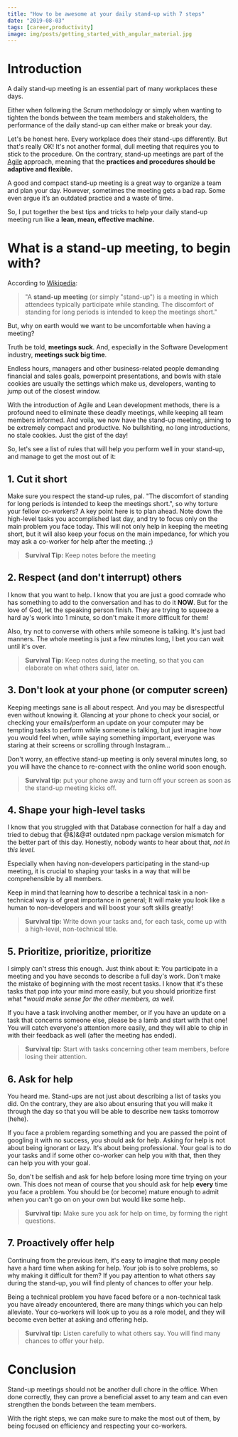 ```yaml
---
title: "How to be awesome at your daily stand-up with 7 steps"
date: "2019-08-03"
tags: [career,productivity]
image: img/posts/getting_started_with_angular_material.jpg
---
```


# Introduction

A daily stand-up meeting is an essential part of many workplaces these days. 

Either when following the Scrum methodology or simply 
when wanting to tighten the bonds between the team members and stakeholders,
the performance of the daily stand-up can either make or break your day.
 
Let's be honest here. Every workplace does their stand-ups differently.
But that's really OK! It's not another formal, dull meeting that requires you to stick
to the procedure. On the contrary, stand-up meetings are part of the [Agile](https://en.wikipedia.org/wiki/Agile_software_development)
approach, meaning that the **practices and procedures should be adaptive and flexible.** 

A good and compact stand-up meeting is a great way to organize a team and plan your day.
However, sometimes the meeting gets a bad rap. 
Some even argue it’s an outdated practice and a waste of time.

So, I put together the best tips and tricks to help your daily stand-up meeting run 
like a **lean, mean, effective machine.**

# What is a stand-up meeting, to begin with?

According to [Wikipedia](https://en.wikipedia.org/wiki/Stand-up_meeting):

>"A **stand-up meeting** (or simply "stand-up") is a meeting in which attendees typically participate while standing. The discomfort of standing for long periods is intended to keep the meetings short."

But, why on earth would we want to be uncomfortable when having a meeting?

Truth be told, **meetings suck**. And, especially in the Software Development industry, **meetings suck big time**.

Endless hours, managers and other business-related people demanding financial and sales goals, powerpoint presentations, and bowls with stale cookies are usually the settings which make us, developers, wanting to jump out of the closest window.

With the introduction of Agile and Lean development methods, there is a profound need to eliminate these deadly meetings, while keeping all team members informed. And voila, we now have the stand-up meeting, aiming to be extremely compact and productive. No bullshiting, no long introductions, no stale cookies. Just the gist of the day!

So, let's see a list of rules that will help you perform well in your stand-up, and manage to get the most out of it:

## 1. Cut it short
Make sure you respect the stand-up rules, pal. "The discomfort of standing for long periods is intended to keep the meetings short.", so why torture your fellow co-workers? 
A key point here is to plan ahead. Note down the high-level tasks you accomplished last day, and try to focus only on the main problem you face today. 
This will not only help in keeping the meeting short, but it will also keep your focus on the main impedance, for which you may ask a co-worker for help after the meeting. ;)

> **Survival Tip:** Keep notes before the meeting


## 2. Respect (and don't interrupt) others

I know that you want to help. I know that you are just a good comrade who has something to add to the conversation and has to do it **NOW**. 
But for the love of God, let the speaking person finish. They are trying to squeeze a hard ay's work into 1 minute, so don't make it more difficult for them! 

Also, try not to converse with others while someone is talking. It's just bad manners. The whole meeting is just a few minutes long, I bet you can wait until it's over.

> **Survival Tip:** Keep notes during the meeting, so that you can elaborate on what others said, later on.

## 3. Don't look at your phone (or computer screen)

Keeping meetings sane is all about respect. And you may be disrespectful even without knowing it. Glancing at your phone to check your social, or checking your emails/perform an update on your computer may be tempting tasks to perform while someone is talking, but just imagine how you would feel when, while saying something important, everyone was staring at their screens or scrolling through Instagram...

Don't worry, an effective stand-up meeting is only several minutes long, so you will have the chance to re-connect with the online world soon enough.

> **Survival tip:** put your phone away and turn off your screen as soon as the stand-up meeting kicks off.

## 4. Shape your high-level tasks

I know that you struggled with that Database connection for half a day and tried to debug that @&)&@#! outdated npm package version mismatch for the better part of this day.
Honestly, nobody wants to hear about that, *not in this level*. 

Especially when having non-developers participating in the stand-up meeting, it is crucial to shaping your tasks in a way that will be comprehensible by all members.

Keep in mind that learning how to describe a technical task in a non-technical way is of great importance in general; 
It will make you look like a human to non-developers and will boost your soft skills greatly!

>**Survival tip:** Write down your tasks and, for each task, come up with a high-level, non-technical title.

## 5. Prioritize, prioritize, prioritize

I simply can't stress this enough. Just think about it: You participate in a meeting and you have seconds to describe a full day's work. 
Don't make the mistake of beginning with the most recent tasks. I know that it's these tasks that pop into your mind more easily, but you should prioritize first what **would make sense for the other members, as well*.

If you have a task involving another member, or if you have an update on a task that concerns someone else, please be a lamb and start with that one!
You will catch everyone's attention more easily, and they will able to chip in with their feedback as well (after the meeting has ended).

>**Survival tip:** Start with tasks concerning other team members, before losing their attention.

## 6. Ask for help

You heard me. Stand-ups are not just about describing a list of tasks you did. On the contrary, they are also about ensuring that you will make it through the day so that you will be able to describe new tasks tomorrow (hehe).

If you face a problem regarding something and you are passed the point of googling it with no success, you should ask for help. Asking for help is not about being ignorant or lazy. It's about being professional. Your goal is to do your tasks and if some other co-worker can help you with that, then they can help you with your goal.

So, don't be selfish and ask for help before losing more time trying on your own. This does not mean of course that you should ask for help **every** time you face a problem. You should be (or become) mature enough to admit when you can't go on on your own but would like some help.

>**Survival tip:** Make sure you ask for help on time, by forming the right questions.

## 7. Proactively offer help

Continuing from the previous item, it's easy to imagine that many people have a hard time when asking for help. Your job is to solve problems, so why making it difficult for them? If you pay attention to what others say during the stand-up, you will find plenty of chances to offer your help.

Being a technical problem you have faced before or a non-technical task you have already encountered, there are many things which you can help alleviate. Your co-workers will look up to you as a role model, and they will become even better at asking and offering help.

>**Survival tip:** Listen carefully to what others say. You will find many chances to offer your help.

# Conclusion
Stand-up meetings should not be another dull chore in the office. 
When done correctly, they can prove a beneficial asset to any team and 
can even strengthen the bonds between the team members.

With the right steps, we can make sure to make the most out of them,
by being focused on efficiency and respecting your co-workers.

